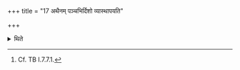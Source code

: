 +++
title = "17 अथैनम् पञ्चभिर्दिशो व्यास्थापयति"

+++

<details><summary>थिते</summary>

17. Then he (Adhvaryu) makes him (sacrificer) to ascend upon the directions.[^1]  

[^1]: Cf. TB I.7.7.1.  

</details>
